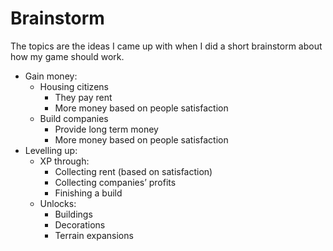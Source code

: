 # Brainstorm

The topics are the ideas I came up with when I did a short brainstorm about how my game should work.

- Gain money:
    - Housing citizens
        - They pay rent
        - More money based on people satisfaction
    - Build companies
        - Provide long term money
        - More money based on people satisfaction
- Levelling up:
    - XP through:
        - Collecting rent (based on satisfaction)
        - Collecting companies’ profits
        - Finishing a build
    - Unlocks:
        - Buildings
        - Decorations
        - Terrain expansions
